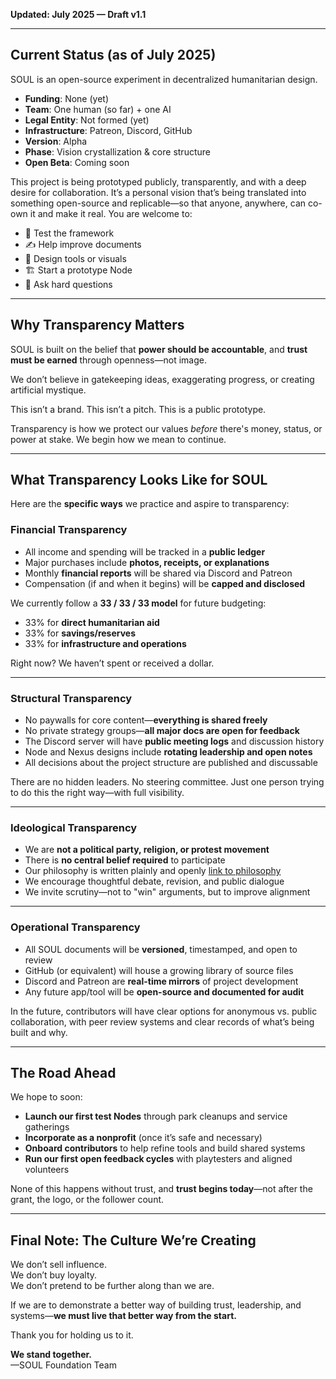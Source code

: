 
**Updated: July 2025 — Draft v1.1**

---

##  Current Status (as of July 2025)

SOUL is an open-source experiment in decentralized humanitarian design.

- **Funding**: None (yet)
- **Team**: One human (so far) + one AI
- **Legal Entity**: Not formed (yet)
- **Infrastructure**: Patreon, Discord, GitHub
- **Version**: Alpha
- **Phase**: Vision crystallization & core structure
- **Open Beta**: Coming soon

This project is being prototyped publicly, transparently, and with a deep desire for collaboration. It’s a personal vision that’s being translated into something open-source and replicable—so that anyone, anywhere, can co-own it and make it real.
You are welcome to:

- 🧪 Test the framework  
- ✍️ Help improve documents  
- 🎨 Design tools or visuals  
- 🏗️ Start a prototype Node  
- 💬 Ask hard questions  

---

## Why Transparency Matters

SOUL is built on the belief that **power should be accountable**, and **trust must be earned** through openness—not image.

We don’t believe in gatekeeping ideas, exaggerating progress, or creating artificial mystique.

This isn’t a brand.
This isn’t a pitch.
This is a public prototype.

Transparency is how we protect our values *before* there's money, status, or power at stake. We begin how we mean to continue.

---

## What Transparency Looks Like for SOUL

Here are the **specific ways** we practice and aspire to transparency:

### Financial Transparency

- All income and spending will be tracked in a **public ledger**
- Major purchases include **photos, receipts, or explanations**
- Monthly **financial reports** will be shared via Discord and Patreon
- Compensation (if and when it begins) will be **capped and disclosed**

We currently follow a **33 / 33 / 33 model** for future budgeting:

- 33% for **direct humanitarian aid**
- 33% for **savings/reserves**
- 33% for **infrastructure and operations**

Right now? We haven’t spent or received a dollar.

---

###  Structural Transparency

- No paywalls for core content—**everything is shared freely**
- No private strategy groups—**all major docs are open for feedback**
- The Discord server will have **public meeting logs** and discussion history
- Node and Nexus designs include **rotating leadership and open notes**
- All decisions about the project structure are published and discussable

There are no hidden leaders. No steering committee. Just one person trying to do this the right way—with full visibility.

---

### Ideological Transparency

- We are **not a political party, religion, or protest movement**
- There is **no central belief required** to participate
- Our philosophy is written plainly and openly [link to philosophy](https://societyofunifiedlife.github.io/SOUL-Website/about/philosophy.html)
- We encourage thoughtful debate, revision, and public dialogue
- We invite scrutiny—not to "win" arguments, but to improve alignment

---

### Operational Transparency

- All SOUL documents will be **versioned**, timestamped, and open to review
- GitHub (or equivalent) will house a growing library of source files
- Discord and Patreon are **real-time mirrors** of project development
- Any future app/tool will be **open-source and documented for audit**

In the future, contributors will have clear options for anonymous vs. public collaboration, with peer review systems and clear records of what’s being built and why.

---

## The Road Ahead

We hope to soon:

- **Launch our first test Nodes** through park cleanups and service gatherings
- **Incorporate as a nonprofit** (once it’s safe and necessary)
- **Onboard contributors** to help refine tools and build shared systems
- **Run our first open feedback cycles** with playtesters and aligned volunteers

None of this happens without trust, and **trust begins today**—not after the grant, the logo, or the follower count.

---

## Final Note: The Culture We’re Creating

We don’t sell influence.  
We don’t buy loyalty.  
We don’t pretend to be further along than we are.

If we are to demonstrate a better way of building trust, leadership, and systems—**we must live that better way from the start.**

Thank you for holding us to it.

**We stand together.**  
—SOUL Foundation Team
